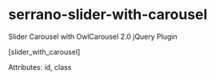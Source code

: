# serrano-slider-with-carousel
Slider Carousel with OwlCarousel 2.0 jQuery Plugin

[slider_with_carousel]

Attributes: id, class
